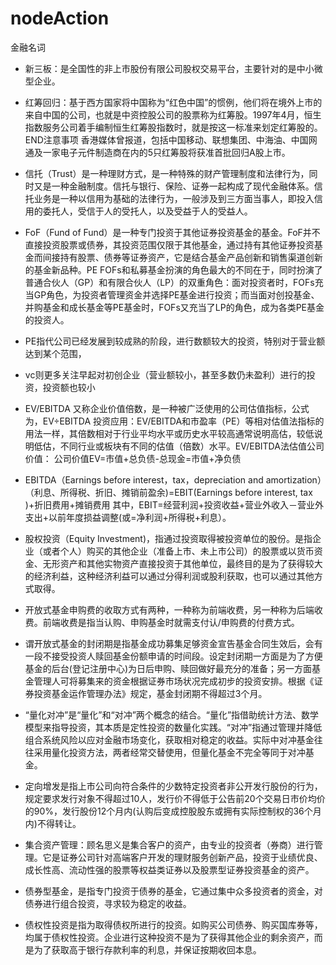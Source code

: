 # nodeAction

金融名词

- 新三板：是全国性的非上市股份有限公司股权交易平台，主要针对的是中小微型企业。

- 红筹回归：基于西方国家将中国称为“红色中国”的惯例，他们将在境外上市的来自中国的公司，也就是中资控股公司的股票称为红筹股。1997年4月，恒生指数服务公司着手编制恒生红筹股指数时，就是按这一标准来划定红筹股的。END注意事项 香港媒体曾报道，包括中国移动、联想集团、中海油、中国网通及一家电子元件制造商在内的5只红筹股将获准首批回归A股上市。

- 信托（Trust）是一种理财方式，是一种特殊的财产管理制度和法律行为，同时又是一种金融制度。信托与银行、保险、证券一起构成了现代金融体系。信托业务是一种以信用为基础的法律行为，一般涉及到三方面当事人，即投入信用的委托人，受信于人的受托人，以及受益于人的受益人。

- FoF（Fund of Fund）是一种专门投资于其他证券投资基金的基金。FoF并不直接投资股票或债券，其投资范围仅限于其他基金，通过持有其他证券投资基金而间接持有股票、债券等证券资产，它是结合基金产品创新和销售渠道创新的基金新品种。PE FOFs和私募基金扮演的角色最大的不同在于，同时扮演了普通合伙人（GP）和有限合伙人（LP）的双重角色：面对投资者时，FOFs充当GP角色，为投资者管理资金并选择PE基金进行投资；而当面对创投基金、并购基金和成长基金等PE基金时，FOFs又充当了LP的角色，成为各类PE基金的投资人。


-  PE指代公司已经发展到较成熟的阶段，进行数额较大的投资，特别对于营业额达到某个范围，
- vc则更多关注早起对初创企业（营业额较小，甚至多数仍未盈利）进行的投资，投资额也较小

- EV/EBITDA 又称企业价值倍数，是一种被广泛使用的公司估值指标，公式为，EV÷EBITDA 投资应用：EV/EBITDA和市盈率（PE）等相对估值法指标的用法一样，其倍数相对于行业平均水平或历史水平较高通常说明高估，较低说明低估，不同行业或板块有不同的估值（倍数）水平。EV/EBITDA法估值公司价值： 公司价值EV=市值+总负债-总现金=市值+净负债

- EBITDA（Earnings before interest，tax，depreciation and amortization）（利息、所得税、折旧、摊销前盈余)=EBIT(Earnings before interest, tax )+折旧费用+摊销费用 其中，EBIT=经营利润+投资收益+营业外收入－营业外支出+以前年度损益调整(或=净利润+所得税+利息）。

- 股权投资（Equity Investment)，指通过投资取得被投资单位的股份。是指企业（或者个人）购买的其他企业（准备上市、未上市公司）的股票或以货币资金、无形资产和其他实物资产直接投资于其他单位，最终目的是为了获得较大的经济利益，这种经济利益可以通过分得利润或股利获取，也可以通过其他方式取得。

- 开放式基金申购费的收取方式有两种，一种称为前端收费，另一种称为后端收费。前端收费是指当认购、申购基金时就需支付认/申购费的付费方式。

- 谓开放式基金的封闭期是指基金成功募集足够资金宣告基金合同生效后，会有一段不接受投资人赎回基金份额申请的时间段。设定封闭期一方面是为了方便基金的后台(登记注册中心)为日后申购、赎回做好最充分的准备；另一方面基金管理人可将募集来的资金根据证券市场状况完成初步的投资安排。根据《证券投资基金运作管理办法》规定，基金封闭期不得超过3个月。

- “量化对冲”是“量化”和“对冲”两个概念的结合。“量化”指借助统计方法、数学模型来指导投资，其本质是定性投资的数量化实践。“对冲”指通过管理并降低组合系统风险以应对金融市场变化，获取相对稳定的收益。实际中对冲基金往往采用量化投资方法，两者经常交替使用，但量化基金不完全等同于对冲基金。

- 定向增发是指上市公司向符合条件的少数特定投资者非公开发行股份的行为，规定要求发行对象不得超过10人，发行价不得低于公告前20个交易日市价均价的90%，发行股份12个月内(认购后变成控股股东或拥有实际控制权的36个月内)不得转让。


- 集合资产管理：顾名思义是集合客户的资产，由专业的投资者（券商）进行管理。它是证券公司针对高端客户开发的理财服务创新产品，投资于业绩优良、成长性高、流动性强的股票等权益类证券以及股票型证券投资基金的资产。

- 债券型基金，是指专门投资于债券的基金，它通过集中众多投资者的资金，对债券进行组合投资，寻求较为稳定的收益。

- 债权性投资是指为取得债权所进行的投资。如购买公司债券、购买国库券等，均属于债权性投资。企业进行这种投资不是为了获得其他企业的剩余资产，而是为了获取高于银行存款利率的利息，并保证按期收回本息。























